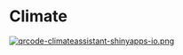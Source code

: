 # Climate

[![qrcode-climateassistant-shinyapps-io.png](https://i.postimg.cc/15RKfLc1/qrcode-climateassistant-shinyapps-io.png)](https://postimg.cc/c6j3zkbF)
